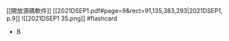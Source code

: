 [[開放源碼軟件]]
[[2021DSEP1.pdf#page=9&rect=91,135,383,293|2021DSEP1, p.9]]
![[2021DSEP1 35.png]] #flashcard 
- B
<!--ID: 1730727373106-->

